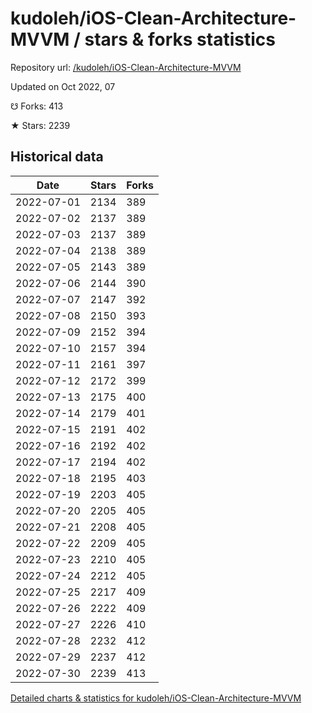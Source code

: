 # kudoleh/iOS-Clean-Architecture-MVVM / stars & forks statistics

Repository url: [/kudoleh/iOS-Clean-Architecture-MVVM](https://github.com/kudoleh/iOS-Clean-Architecture-MVVM)

Updated on Oct 2022, 07

☋ Forks: 413

★ Stars: 2239

## Historical data
| Date | Stars | Forks |
|------|-------|-------|
| 2022-07-01 | 2134 | 389 | 
| 2022-07-02 | 2137 | 389 | 
| 2022-07-03 | 2137 | 389 | 
| 2022-07-04 | 2138 | 389 | 
| 2022-07-05 | 2143 | 389 | 
| 2022-07-06 | 2144 | 390 | 
| 2022-07-07 | 2147 | 392 | 
| 2022-07-08 | 2150 | 393 | 
| 2022-07-09 | 2152 | 394 | 
| 2022-07-10 | 2157 | 394 | 
| 2022-07-11 | 2161 | 397 | 
| 2022-07-12 | 2172 | 399 | 
| 2022-07-13 | 2175 | 400 | 
| 2022-07-14 | 2179 | 401 | 
| 2022-07-15 | 2191 | 402 | 
| 2022-07-16 | 2192 | 402 | 
| 2022-07-17 | 2194 | 402 | 
| 2022-07-18 | 2195 | 403 | 
| 2022-07-19 | 2203 | 405 | 
| 2022-07-20 | 2205 | 405 | 
| 2022-07-21 | 2208 | 405 | 
| 2022-07-22 | 2209 | 405 | 
| 2022-07-23 | 2210 | 405 | 
| 2022-07-24 | 2212 | 405 | 
| 2022-07-25 | 2217 | 409 | 
| 2022-07-26 | 2222 | 409 | 
| 2022-07-27 | 2226 | 410 | 
| 2022-07-28 | 2232 | 412 | 
| 2022-07-29 | 2237 | 412 | 
| 2022-07-30 | 2239 | 413 | 


[Detailed charts & statistics for kudoleh/iOS-Clean-Architecture-MVVM](https://reviewgithub.com/rep/kudoleh/iOS-Clean-Architecture-MVVM)
